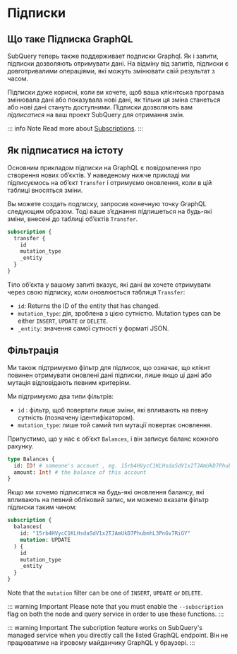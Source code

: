 # Підписки

## Що таке Підписка GraphQL

SubQuery теперь также поддерживает подписки Graphql. Як і запити, підписки дозволяють отримувати дані. На відміну від запитів, підписки є довготривалими операціями, які можуть змінювати свій результат з часом.

Підписки дуже корисні, коли ви хочете, щоб ваша клієнтська програма змінювала дані або показувала нові дані, як тільки ця зміна станеться або нові дані стануть доступними. Підписки дозволяють вам *підписатися* на ваш проект SubQuery для отримання змін.

::: info Note Read more about [Subscriptions](https://www.apollographql.com/docs/react/data/subscriptions/). :::

## Як підписатися на істоту

Основним прикладом підписки на GraphQL є повідомлення про створення нових об’єктів. У наведеному нижче прикладі ми підписуємось на об’єкт `Transfer` і отримуємо оновлення, коли в цій таблиці вносяться зміни.

Вы можете создать подписку, запросив конечную точку GraphQL следующим образом. Тоді ваше з’єднання підпишеться на будь-які зміни, внесені до таблиці об’єктів ` Transfer `.

```graphql
subscription {
  transfer {
    id
    mutation_type
    _entity
  }
}
```

Тіло об’єкта у вашому запиті вказує, які дані ви хочете отримувати через свою підписку, коли оновлюється таблиця ` Transfer `:
- `id`: Returns the ID of the entity that has changed.
- `mutation_type`: дія, зроблена з цією сутністю. Mutation types can be either `INSERT`, `UPDATE` or `DELETE`.
- `_entity`: значення самої сутності у форматі JSON.

## Фільтрація

Ми також підтримуємо фільтр для підписок, що означає, що клієнт повинен отримувати оновлені дані підписки, лише якщо ці дані або мутація відповідають певним критеріям.

Ми підтримуємо два типи фільтрів:

- `id` : фільтр, щоб повертати лише зміни, які впливають на певну сутність (позначену ідентифікатором).
- `mutation_type`: лише той самий тип мутації повертає оновлення.

Припустимо, що у нас є об’єкт ` Balances `, і він записує баланс кожного рахунку.

```graphql
type Balances {
  id: ID! # someone's account , eg. 15rb4HVycC1KLHsdaSdV1x2TJAmUkD7PhubmhL3PnGv7RiGY
  amount: Int! # the balance of this account
}
```

Якщо ми хочемо підписатися на будь-які оновлення балансу, які впливають на певний обліковий запис, ми можемо вказати фільтр підписки таким чином:

```graphql
subscription {
  balances(
    id: "15rb4HVycC1KLHsdaSdV1x2TJAmUkD7PhubmhL3PnGv7RiGY"
    mutation: UPDATE
  ) {
    id
    mutation_type
    _entity
  }
}
```

Note that the `mutation` filter can be one of `INSERT`, `UPDATE` or `DELETE`.

::: warning Important Please note that you must enable the `--subscription` flag on both the node and query service in order to use these functions. :::

::: warning Important
The subcription feature works on SubQuery's managed service when you directly call the listed GraphQL endpoint. Він не працюватиме на ігровому майданчику GraphQL у браузері.
:::
